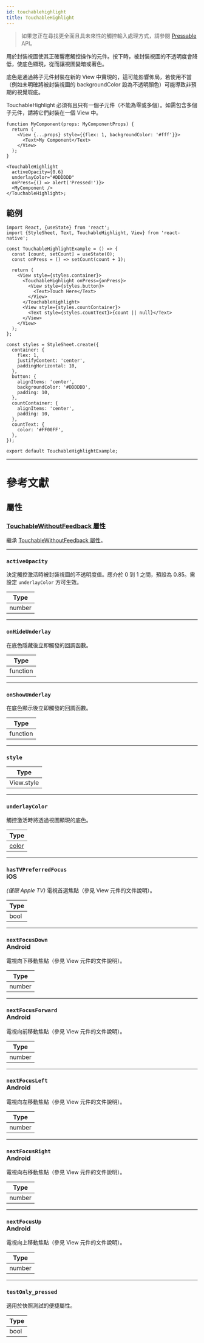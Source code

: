 ```yaml
---
id: touchablehighlight
title: TouchableHighlight
---
```


> 如果您正在尋找更全面且具未來性的觸控輸入處理方式，請參閱 [Pressable](pressable.md) API。

用於封裝視圖使其正確響應觸控操作的元件。按下時，被封裝視圖的不透明度會降低，使底色顯現，從而讓視圖變暗或著色。

底色是通過將子元件封裝在新的 View 中實現的，這可能影響佈局，若使用不當（例如未明確將被封裝視圖的 backgroundColor 設為不透明顏色）可能導致非預期的視覺瑕疵。

TouchableHighlight 必須有且只有一個子元件（不能為零或多個）。如需包含多個子元件，請將它們封裝在一個 View 中。

```tsx
function MyComponent(props: MyComponentProps) {
  return (
    <View {...props} style={{flex: 1, backgroundColor: '#fff'}}>
      <Text>My Component</Text>
    </View>
  );
}

<TouchableHighlight
  activeOpacity={0.6}
  underlayColor="#DDDDDD"
  onPress={() => alert('Pressed!')}>
  <MyComponent />
</TouchableHighlight>;
```

## 範例

```SnackPlayer name=TouchableHighlight%20Example
import React, {useState} from 'react';
import {StyleSheet, Text, TouchableHighlight, View} from 'react-native';

const TouchableHighlightExample = () => {
  const [count, setCount] = useState(0);
  const onPress = () => setCount(count + 1);

  return (
    <View style={styles.container}>
      <TouchableHighlight onPress={onPress}>
        <View style={styles.button}>
          <Text>Touch Here</Text>
        </View>
      </TouchableHighlight>
      <View style={styles.countContainer}>
        <Text style={styles.countText}>{count || null}</Text>
      </View>
    </View>
  );
};

const styles = StyleSheet.create({
  container: {
    flex: 1,
    justifyContent: 'center',
    paddingHorizontal: 10,
  },
  button: {
    alignItems: 'center',
    backgroundColor: '#DDDDDD',
    padding: 10,
  },
  countContainer: {
    alignItems: 'center',
    padding: 10,
  },
  countText: {
    color: '#FF00FF',
  },
});

export default TouchableHighlightExample;
```

---

# 參考文獻

## 屬性

### [TouchableWithoutFeedback 屬性](touchablewithoutfeedback.md#props)

繼承 [TouchableWithoutFeedback 屬性](touchablewithoutfeedback.md#props)。

---

### `activeOpacity`

決定觸控激活時被封裝視圖的不透明度值。應介於 0 到 1 之間，預設為 0.85。需設定 `underlayColor` 方可生效。

| Type   |
| ------ |
| number |

---

### `onHideUnderlay`

在底色隱藏後立即觸發的回調函數。

| Type     |
| -------- |
| function |

---

### `onShowUnderlay`

在底色顯示後立即觸發的回調函數。

| Type     |
| -------- |
| function |

---

### `style`

| Type       |
| ---------- |
| View.style |

---

### `underlayColor`

觸控激活時將透過視圖顯現的底色。

| Type               |
| ------------------ |
| [color](colors.md) |

---

### `hasTVPreferredFocus` <div class="label ios">iOS</div>

_(僅限 Apple TV)_ 電視首選焦點（參見 View 元件的文件說明）。

| Type |
| ---- |
| bool |

---

### `nextFocusDown` <div class="label android">Android</div>

電視向下移動焦點（參見 View 元件的文件說明）。

| Type   |
| ------ |
| number |

---

### `nextFocusForward` <div class="label android">Android</div>

電視向前移動焦點（參見 View 元件的文件說明）。

| Type   |
| ------ |
| number |

---

### `nextFocusLeft` <div class="label android">Android</div>

電視向左移動焦點（參見 View 元件的文件說明）。

| Type   |
| ------ |
| number |

---

### `nextFocusRight` <div class="label android">Android</div>

電視向右移動焦點（參見 View 元件的文件說明）。

| Type   |
| ------ |
| number |

---

### `nextFocusUp` <div class="label android">Android</div>

電視向上移動焦點（參見 View 元件的文件說明）。

| Type   |
| ------ |
| number |

---

### `testOnly_pressed`

適用於快照測試的便捷屬性。

| Type |
| ---- |
| bool |
